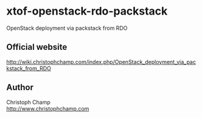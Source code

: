 # xtof-openstack-rdo-packstack
OpenStack deployment via packstack from RDO

## Official website
http://wiki.christophchamp.com/index.php/OpenStack_deployment_via_packstack_from_RDO

## Author

Christoph Champ<br/>
http://www.christophchamp.com<br/>
